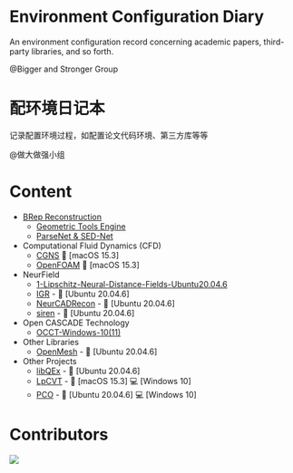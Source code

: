 # Environment Configuration Diary
An environment configuration record concerning academic papers, third-party libraries, and so forth. 

@Bigger and Stronger Group

# 配环境日记本
记录配置环境过程，如配置论文代码环境、第三方库等等

@做大做强小组

# Content
- [BRep Reconstruction](https://github.com/Bigger-and-Stronger/environment-configuration-diary/tree/main/BRep%20Reconstruction)
  - [Geometric Tools Engine](https://github.com/Bigger-and-Stronger/environment-configuration-diary/tree/main/BRep%20Reconstruction/Geometric%20Tools%20Engine)
  - [ParseNet & SED-Net](https://github.com/Bigger-and-Stronger/environment-configuration-diary/tree/main/BRep%20Reconstruction/ParseNet%2BSED_Net)
- Computational Fluid Dynamics (CFD)
  - [CGNS](Computational-Fluid-Dynamics/CGNS/) :apple: [macOS 15.3]
  - [OpenFOAM](Computational-Fluid-Dynamics/OpenFOAM/) :apple: [macOS 15.3]
- NeurField
  - [1-Lipschitz-Neural-Distance-Fields-Ubuntu20.04.6](https://github.com/Bigger-and-Stronger/environment-configuration-diary/tree/main/NeurField/1-Lipschitz-Neural-Distance-Fields-Ubuntu20.04.6)
  - [IGR](NeurField/IGR/) - :penguin: [Ubuntu 20.04.6]
  - [NeurCADRecon](NeurField/NeurCADRecon/) - :penguin: [Ubuntu 20.04.6]
  - [siren](NeurField/siren/) - :penguin: [Ubuntu 20.04.6]
- Open CASCADE Technology
  - [OCCT-Windows-10(11)](https://github.com/Bigger-and-Stronger/environment-configuration-diary/tree/main/Open%20CASCADE%20Technology/OCCT-Windows-10(11))
- Other Libraries
  - [OpenMesh](Other-Libraries/OpenMesh/) - :penguin: [Ubuntu 20.04.6]
- Other Projects
  - [libQEx](Other-Projects/libQEx/) - :penguin: [Ubuntu 20.04.6]
  - [LpCVT](Other-Projects/LpCVT/) - :apple: [macOS 15.3] :computer: [Windows 10]
  - [PCO](Other-Projects/PCO/) - :penguin: [Ubuntu 20.04.6] :computer: [Windows 10]

 # Contributors

<a href="https://contributors-img.web.app/image?repo=Bigger-and-Stronger/environment-configuration-diary">
  <img src="https://contributors-img.web.app/image?repo=Bigger-and-Stronger/environment-configuration-diary"/>
</a>
